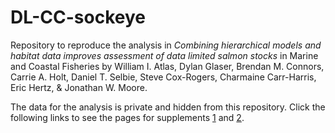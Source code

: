 # DL-CC-sockeye
Repository to reproduce the analysis in *Combining hierarchical models and habitat data improves assessment of data limited salmon stocks* in Marine and Coastal Fisheries by William I. Atlas, Dylan Glaser, Brendan M. Connors, Carrie A. Holt, Daniel T. Selbie, Steve Cox-Rogers, Charmaine Carr-Harris, Eric Hertz, & Jonathan W. Moore.

The data for the analysis is private and hidden from this repository. Click the following links to see the pages for supplements [1](https://dylanmg.github.io/DL-CC-sockeye/output/html/S1_get_Smax_PR.html) and [2](https://dylanmg.github.io/DL-CC-sockeye/output/html/S2_diagnostics_figs.html).  
